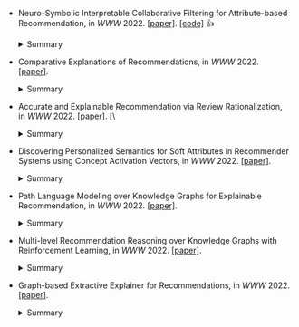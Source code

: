 

* Neuro-Symbolic Interpretable Collaborative Filtering for Attribute-based Recommendation, in *WWW* 2022. [\[paper\]](https://dl.acm.org/doi/pdf/10.1145/3485447.3512042). [\[code\]](https://github.com/EdmundYanJ/NS-ICF) :thumbsup: 
    <details>
    <summary>Summary</summary>
    <strong>Motivation</strong>.  
    <strong>Solution</strong>. 
    <strong>Datasets</strong>.  
    <strong>Baselines</strong>. 
    <strong>Future</strong>. 
    <strong>Ins</strong>.
    </details>


* Comparative Explanations of Recommendations, in *WWW* 2022. [\[paper\]](https://dl.acm.org/doi/pdf/10.1145/3485447.3512031). 
    <details>
    <summary>Summary</summary>
    <strong>Motivation</strong>.  
    <strong>Solution</strong>. 
    <strong>Datasets</strong>.  
    <strong>Baselines</strong>. 
    <strong>Future</strong>. 
    <strong>Ins</strong>.
    </details>


* Accurate and Explainable Recommendation via Review Rationalization, in *WWW* 2022. [\[paper\]](https://dl.acm.org/doi/pdf/10.1145/3485447.3512029). [\
    <details>
    <summary>Summary</summary>
    <strong>Motivation</strong>.  
    <strong>Solution</strong>. 
    <strong>Datasets</strong>.  
    <strong>Baselines</strong>. 
    <strong>Future</strong>. 
    <strong>Ins</strong>.
    </details>

* Discovering Personalized Semantics for Soft Attributes in Recommender Systems using Concept Activation Vectors, in *WWW* 2022. [\[paper\]](https://dl.acm.org/doi/pdf/10.1145/3485447.3512113).
    <details>
    <summary>Summary</summary>
    <strong>Motivation</strong>.  
    <strong>Solution</strong>. 
    <strong>Datasets</strong>.  
    <strong>Baselines</strong>. 
    <strong>Future</strong>. 
    <strong>Ins</strong>.
    </details>
    
* Path Language Modeling over Knowledge Graphs for Explainable Recommendation, in *WWW* 2022. [\[paper\]](https://dl.acm.org/doi/pdf/10.1145/3485447.3511937).
    <details>
    <summary>Summary</summary>
    <strong>Motivation</strong>.  
    <strong>Solution</strong>. 
    <strong>Datasets</strong>.  
    <strong>Baselines</strong>. 
    <strong>Future</strong>. 
    <strong>Ins</strong>.
    </details>
    
* Multi-level Recommendation Reasoning over Knowledge Graphs with Reinforcement Learning, in *WWW* 2022. [\[paper\]](https://dl.acm.org/doi/pdf/10.1145/3485447.3512083). 
    <details>
    <summary>Summary</summary>
    <strong>Motivation</strong>.  
    <strong>Solution</strong>. 
    <strong>Datasets</strong>.  
    <strong>Baselines</strong>. 
    <strong>Future</strong>. 
    <strong>Ins</strong>.
    </details>

* Graph-based Extractive Explainer for Recommendations, in *WWW* 2022. [\[paper\]](https://dl.acm.org/doi/pdf/10.1145/3485447.3512168).
    <details>
    <summary>Summary</summary>
    <strong>Motivation</strong>.  
    <strong>Solution</strong>. 
    <strong>Datasets</strong>.  
    <strong>Baselines</strong>. 
    <strong>Future</strong>. 
    <strong>Ins</strong>.
    </details>


